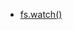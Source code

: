 
- [fs.watch()](https://nodejs.org/dist/latest-v10.x/docs/api/fs.html#fs_fs_watch_filename_options_listener)

